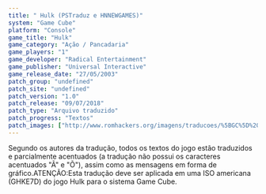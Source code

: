 ```yaml
---
title: " Hulk (PSTraduz e HNNEWGAMES)"
system: "Game Cube"
platform: "Console"
game_title: "Hulk"
game_category: "Ação / Pancadaria"
game_players: "1"
game_developer: "Radical Entertainment"
game_publisher: "Universal Interactive"
game_release_date: "27/05/2003"
patch_group: "undefined"
patch_site: "undefined"
patch_version: "1.0"
patch_release: "09/07/2018"
patch_type: "Arquivo traduzido"
patch_progress: "Textos"
patch_images: ["http://www.romhackers.org/imagens/traducoes/%5BGC%5D%20Hulk%20-%20PSTraduz%20e%20HNNEWGAMES%20-%201.jpg","http://www.romhackers.org/imagens/traducoes/%5BGC%5D%20Hulk%20-%20PSTraduz%20e%20HNNEWGAMES%20-%202.jpg","http://www.romhackers.org/imagens/traducoes/%5BGC%5D%20Hulk%20-%20PSTraduz%20e%20HNNEWGAMES%20-%203.jpg"]
---
```

Segundo os autores da tradução, todos os textos do jogo estão traduzidos e parcialmente acentuados (a tradução não possui os caracteres acentuados "Ã" e "Õ"), assim como as mensagens em forma de gráfico.ATENÇÃO:Esta tradução deve ser aplicada em uma ISO americana (GHKE7D) do jogo Hulk para o sistema Game Cube.